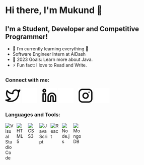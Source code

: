 # Hi there, I'm Mukund 👋

## I'm a Student, Developer and Competitive Programmer!


- 🌱 I’m currently learning everything 🤣
- Software Engineer Intern at AiDash
- 🥅 2023 Goals: Learn more about Java.
- ⚡ Fun fact: I love to Read and Write.


### Connect with me:

[![website](./img/twitter-light.svg)](https://twitter.com/Mukund_49#gh-light-mode-only)
[![website](./img/twitter-dark.svg)](https://twitter.com/Mukund_49#gh-dark-mode-only)
&nbsp;&nbsp;
[![website](./img/linkedin-light.svg)](https://linkedin.com/in/mukund-madhav-tripathi-559611185#gh-light-mode-only)
[![website](./img/linkedin-dark.svg)](https://linkedin.com/in/mukund-madhav-tripathi-559611185#gh-dark-mode-only)
&nbsp;&nbsp;
[![website](./img/instagram-light.svg)](https://instagram.com/mukund_49#gh-light-mode-only)
[![website](./img/instagram-dark.svg)](https://instagram.com/mukund_49#gh-dark-mode-only)

### Languages and Tools:

<img align="left" alt="Visual Studio Code" width="26px" src="https://cdn.jsdelivr.net/gh/devicons/devicon/icons/vscode/vscode-original.svg" style="padding-right:10px;" />
<img align="left" alt="HTML5" width="26px" src="https://cdn.jsdelivr.net/gh/devicons/devicon/icons/html5/html5-original.svg" style="padding-right:10px;" />
<img align="left" alt="CSS3" width="26px" src="https://cdn.jsdelivr.net/gh/devicons/devicon/icons/css3/css3-original.svg" style="padding-right:10px;" />
<img align="left" alt="JavaScript" width="26px" src="https://cdn.jsdelivr.net/gh/devicons/devicon/icons/javascript/javascript-original.svg" style="padding-right:10px;" />
<img align="left" alt="React" width="26px" src="https://cdn.jsdelivr.net/gh/devicons/devicon/icons/react/react-original.svg" style="padding-right:10px;" />
<img align="left" alt="Node.js" width="26px" src="https://cdn.jsdelivr.net/gh/devicons/devicon/icons/nodejs/nodejs-original.svg" style="padding-right:10px;" />
<img align="left" alt="MongoDB" width="26px" src="https://cdn.jsdelivr.net/gh/devicons/devicon/icons/mongodb/mongodb-original.svg" style="padding-right:10px;" />

[twitter]: https://twitter.com/Mukund_49
[instagram]: https://instagram.com/mukund49
[linkedin]: https://linkedin.com/in/mukund-madhav-tripathi-559611185
